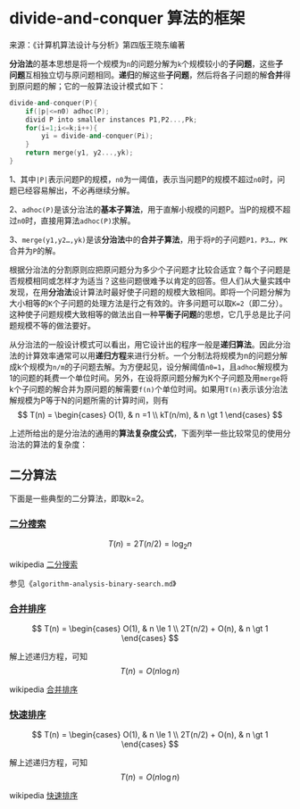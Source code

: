 # divide-and-conquer 算法的框架

来源：《计算机算法设计与分析》第四版王晓东编著

**分治法**的基本思想是将一个规模为`n`的问题分解为`k`个规模较小的**子问题**，这些**子问题**互相独立切与原问题相同。**递归**的解这些**子问题**，然后将各子问题的解**合并**得到原问题的解；它的一般算法设计模式如下：

```C++
divide-and-conquer(P){
	if(|p|<=n0) adhoc(P);
	divid P into smaller instances P1,P2...,Pk;
	for(i=1;i<=k;i++){
		yi = divide-and-conquer(Pi);
	}
	return merge(y1, y2...,yk);
}
```

1、其中`|P|`表示问题P的规模，`n0`为一阈值，表示当问题P的规模不超过`n0`时，问题已经容易解出，不必再继续分解。

2、`adhoc(P)`是该分治法的**基本子算法**，用于直解小规模的问题P。当P的规模不超过`n0`时，直接用算法`adhoc(P)`求解。

3、`merge(y1,y2…,yk)`是该**分治法**中的**合并子算法**，用于将`P`的子问题`P1，P3…，PK`合并为`P`的解。

根据分治法的分割原则应把原问题分为多少个子问题才比较合适宜？每个子问题是否规模相同或怎样才为适当？这些问题很难予以肯定的回答。但人们从大量实践中发现，在用**分治法**设计算法时最好使子问题的规模大致相同。即将一个问题分解为大小相等的`K`个子问题的处理方法是行之有效的。许多问题可以取`K=2`（即二分）。这种使子问题规模大致相等的做法出自一种**平衡子问题**的思想，它几乎总是比子问题规模不等的做法要好。

从分治法的一般设计模式可以看出，用它设计出的程序一般是**递归算法**。因此分治法的计算效率通常可以用**递归方程**来进行分析。一个分制法将规模为n的问题分解成k个规模为`n/m`的子问题去解。为方便起见，设分解阈值`n0=1`，且`adhoc`解规模为1的问题的耗费一个单位时间。另外，在设将原问题分解为K个子问题及用`merge`将k个子问题的解合并为原问题的解需要`f(n)`个单位时间。如果用`T(n)`表示该分治法解规模为P等于N的问题所需的计算时间，则有 
$$
T(n) =
\begin{cases}
O(1),  & n =1 \\
kT(n/m), & n \gt 1
\end{cases}
$$


上述所给出的是分治法的通用的**算法复杂度公式**，下面列举一些比较常见的使用分治法的算法的复杂度：

## 二分算法

下面是一些典型的二分算法，即取k=2。

### [二分搜索](https://en.wikipedia.org/wiki/Binary_search_algorithm)

$$
T(n) = 2T(n/2) = \log_2 n
$$


wikipedia [二分搜索](https://en.wikipedia.org/wiki/Binary_search_algorithm)


参见《`algorithm-analysis-binary-search.md`》

### [合并排序](https://en.wikipedia.org/wiki/Merge_sort)

$$
T(n) =
\begin{cases}
O(1),  & n \le 1 \\
2T(n/2) + O(n), & n \gt 1
\end{cases}
$$

解上述递归方程，可知
$$
T(n) = O(n\log n)
$$



wikipedia [合并排序](https://en.wikipedia.org/wiki/Merge_sort)


### [快速排序](https://en.wikipedia.org/wiki/Quicksort)

$$
T(n) =
\begin{cases}
O(1),  & n \le 1 \\
2T(n/2) + O(n), & n \gt 1
\end{cases}
$$

解上述递归方程，可知
$$
T(n) = O(n\log n)
$$

wikipedia [快速排序](https://en.wikipedia.org/wiki/Quicksort)

